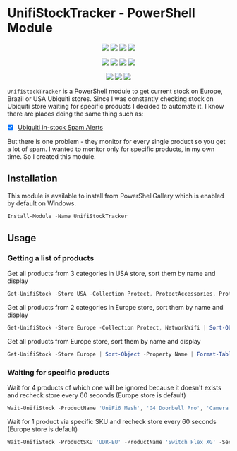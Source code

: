 ﻿# UnifiStockTracker - PowerShell Module

<p align="center">
  <a href="https://dev.azure.com/evotecpl/UnifiStockTracker/_build/results?buildId=latest"><img src="https://img.shields.io/azure-devops/build/evotecpl/39c74615-8f34-4af0-a835-68dc33f9214f/14?label=Azure%20Pipelines&style=flat-square"></a>
  <a href="https://www.powershellgallery.com/packages/UnifiStockTracker"><img src="https://img.shields.io/powershellgallery/v/UnifiStockTracker.svg?style=flat-square"></a>
  <a href="https://www.powershellgallery.com/packages/UnifiStockTracker"><img src="https://img.shields.io/powershellgallery/vpre/UnifiStockTracker.svg?label=powershell%20gallery%20preview&colorB=yellow&style=flat-square"></a>
  <a href="https://github.com/EvotecIT/UnifiStockTracker"><img src="https://img.shields.io/github/license/EvotecIT/UnifiStockTracker.svg?style=flat-square"></a>
</p>

<p align="center">
  <a href="https://www.powershellgallery.com/packages/UnifiStockTracker"><img src="https://img.shields.io/powershellgallery/p/UnifiStockTracker.svg?style=flat-square"></a>
  <a href="https://github.com/EvotecIT/UnifiStockTracker"><img src="https://img.shields.io/github/languages/top/evotecit/UnifiStockTracker.svg?style=flat-square"></a>
  <a href="https://github.com/EvotecIT/UnifiStockTracker"><img src="https://img.shields.io/github/languages/code-size/evotecit/UnifiStockTracker.svg?style=flat-square"></a>
  <a href="https://www.powershellgallery.com/packages/UnifiStockTracker"><img src="https://img.shields.io/powershellgallery/dt/UnifiStockTracker.svg?style=flat-square"></a>
</p>

<p align="center">
  <a href="https://twitter.com/PrzemyslawKlys"><img src="https://img.shields.io/twitter/follow/PrzemyslawKlys.svg?label=Twitter%20%40PrzemyslawKlys&style=flat-square&logo=twitter"></a>
  <a href="https://evotec.xyz/hub"><img src="https://img.shields.io/badge/Blog-evotec.xyz-2A6496.svg?style=flat-square"></a>
  <a href="https://www.linkedin.com/in/pklys"><img src="https://img.shields.io/badge/LinkedIn-pklys-0077B5.svg?logo=LinkedIn&style=flat-square"></a>
</p>

`UnifiStockTracker` is a PowerShell module to get current stock on Europe, Brazil or USA Ubiquiti stores.
Since I was constantly checking stock on Ubiquiti store waiting for specific products I decided to automate it.
I know there are places doing the same thing such as:

- [x] [Ubiquiti in-stock Spam Alerts](https://www.reddit.com/r/UbiquitiInStock/)

But there is one problem - they monitor for every single product so you get a lot of spam. I wanted to monitor only for specific products, in my own time. So I created this module.

## Installation

This module is available to install from PowerShellGallery which is enabled by default on Windows.

```powershell
Install-Module -Name UnifiStockTracker
```

## Usage

### Getting a list of products

Get all products from 3 categories in USA store, sort them by name and display

```powershell
Get-UnifiStock -Store USA -Collection Protect, ProtectAccessories, ProtectNVR | Sort-Object -Property Name | Format-Table
```

Get all products from 2 categories in Europe store, sort them by name and display

```powershell
Get-UnifiStock -Store Europe -Collection Protect, NetworkWifi | Sort-Object -Property Name | Format-Table
```

Get all products from Europe store, sort them by name and display

```powershell
Get-UnifiStock -Store Europe | Sort-Object -Property Name | Format-Table
```

### Waiting for specific products

Wait for 4 products of which one will be ignored because it doesn't exists and recheck store every 60 seconds (Europe store is default)

```powershell
Wait-UnifiStock -ProductName 'UniFi6 Mesh', 'G4 Doorbell Pro', 'Camera G4 Pro', 'Test' -Seconds 60
```

Wait for 1 product via specific SKU and recheck store every 60 seconds (Europe store is default)

```powershell
Wait-UnifiStock -ProductSKU 'UDR-EU' -ProductName 'Switch Flex XG' -Seconds 60
```